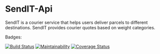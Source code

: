 # SendIT-Api

SendIT is a courier service that helps users deliver parcels to different destinations. SendIT provides courier quotes based on weight categories.

Badges:

[![Build Status](https://travis-ci.com/JamesMudidi/SendIT-Api.svg?branch=Api)](https://travis-ci.com/JamesMudidi/SendIT-Api)
[![Maintainability](https://api.codeclimate.com/v1/badges/e3730e3e8c4957519b59/maintainability)](https://codeclimate.com/github/JamesMudidi/SendIT-Api/maintainability)
[![Coverage Status](https://coveralls.io/repos/github/JamesMudidi/SendIT-Api/badge.svg?branch=Api)](https://coveralls.io/github/JamesMudidi/SendIT-Api?branch=Api)
